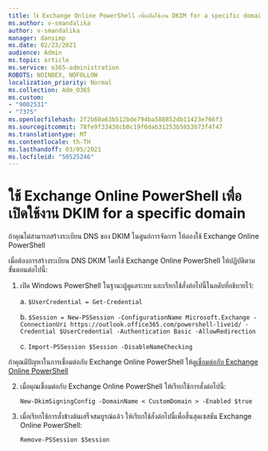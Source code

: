 ```yaml
---
title: ใช้ Exchange Online PowerShell เพื่อเปิดใช้งาน DKIM for a specific domain
ms.author: v-smandalika
author: v-smandalika
manager: dansimp
ms.date: 02/23/2021
audience: Admin
ms.topic: article
ms.service: o365-administration
ROBOTS: NOINDEX, NOFOLLOW
localization_priority: Normal
ms.collection: Adm_O365
ms.custom:
- "9002531"
- "7375"
ms.openlocfilehash: 2f2b60a63b512bde794ba588852db11423e766f3
ms.sourcegitcommit: 78fe9f33438cb0c19f0dab31253b5853b73f4f47
ms.translationtype: MT
ms.contentlocale: th-TH
ms.lasthandoff: 03/05/2021
ms.locfileid: "50525246"
---
```

# <a name="use-exchange-online-powershell-to-enable-dkim-for-a-specific-domain"></a>ใช้ Exchange Online PowerShell เพื่อเปิดใช้งาน DKIM for a specific domain

ถ้าคุณไม่สามารถสร้างระเบียน DNS ของ DKIM ในศูนย์การจัดการ ให้ลองใช้ Exchange Online PowerShell 

เมื่อต้องการสร้างระเบียน DNS DKIM โดยใช้ Exchange Online PowerShell ให้ปฏิบัติตามขั้นตอนต่อไปนี้:

1. เปิด Windows PowerShell ในฐานะผู้ดูแลระบบ และเรียกใช้สั่งต่อไปนี้ในลดับที่อธิบายไว้:

    a. `$UserCredential = Get-Credential`

    b. `$Session = New-PSSession -ConfigurationName Microsoft.Exchange -ConnectionUri https://outlook.office365.com/powershell-liveid/ -Credential $UserCredential -Authentication Basic -AllowRedirection`

    c. `Import-PSSession $Session -DisableNameChecking`
    
ถ้าคุณมีปัญหาในการเชื่อมต่อกับ Exchange Online PowerShell ให้ดู[เชื่อมต่อกับ Exchange Online PowerShell](https://docs.microsoft.com/powershell/exchange/connect-to-exchange-online-powershell)

2. เมื่อคุณเชื่อมต่อกับ Exchange Online PowerShell ให้เรียกใช้การสั่งต่อไปนี้:

    `New-DkimSigningConfig -DomainName < CustomDomain > -Enabled $true`

3. เมื่อเรียกใช้การสั่งข้างต้นเสร็จสมบูรณ์แล้ว ให้เรียกใช้สั่งต่อไปนี้เพื่อสิ้นสุดเซสชัน Exchange Online PowerShell:

    `Remove-PSSession $Session` 




